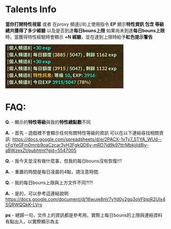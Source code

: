 # Talents Info

**當你打開特性視窗** 或者 在proxy 頻道(/8)上使用指令 **EP** 
顯示**特性資訊 包含 等級 總共獲得了多少經驗**
以及是否到達**每日bouns上限**
如果尚未到達**每日bouns上限**時，當獲得特性經驗時會顯示 **+N 經驗**，並在達到上限時給予**紅色提示警告**

![image](https://github.com/sb032835/talents_info/blob/6cce92e4f2c5708281842119b45c369fdc96b3ac/%E7%89%B9%E6%80%A7png.PNG?raw=true)


# FAQ:

**Q.** - 顯示的**特性等級**與我的**特性總點數**不同  

**A.** - 首先 - 遊戲裡不會顯示任何有關特性等級的資訊
可以在以下連結尋找相關資訊: https://docs.google.com/spreadsheets/d/e/2PACX-1vTy7_5TYA_WUd--cFqYeGFm0mnb9oaCzcar3yH3FgkQD6y-mRD7id9k97ttrMbkjjId8ly-aBWzexZt/pubhtml?gid=5547005


**Q.** - 我今天並沒有做什麼事，但我的每日bouns沒有恢復!!?

**A.** - 重置的時間是每日凌晨的4點，請注意時間.


**Q.** - 我的每日bouns上限與上方文件不同?!?!

**A.** - 是的，可以參考這連結說明 https://docs.google.com/document/d/16wuje8nV7yYd0y2gq3oVFbjpR2Ulx4SQRWQQkK-LVrs

**ps** - 總歸一句，文件上的資訊都是參考用。實際上每日bouns的上限與連結資料有點出入，以實際顯示為主
         

